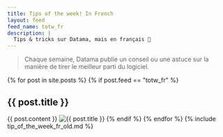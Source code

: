 ```yaml
---
title: Tips of the week! In French
layout: feed
feed_name: totw_fr
description: |
  Tips & tricks sur Datama, mais en français 🐓
---
```

> Chaque semaine, Datama publie un conseil ou une astuce sur la manière de tirer le meilleur parti du logiciel.

{% for post in site.posts %}
{% if post.feed == "totw_fr" %}
<h2>{{ post.title }}</h2>
{{ post.content }}
<img src="{{site.url}}/{{site.baseurl}}{{post.img_url}}" title="{{ post.title }}"/>
{% endif %}
{% endfor %}
{% include tip_of_the_week_fr_old.md %}



